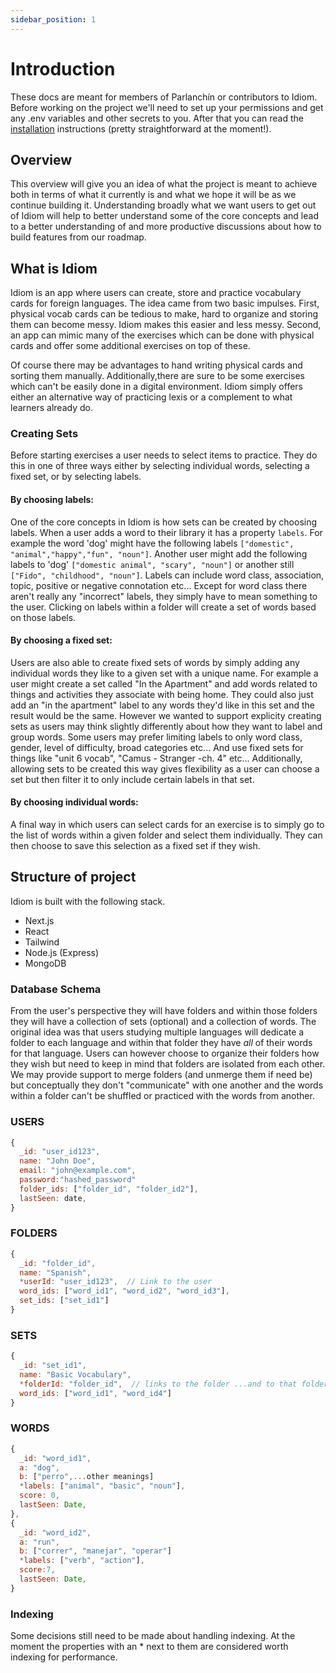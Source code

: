 ```yaml
---
sidebar_position: 1
---
```


# Introduction

These docs are meant for members of Parlanchín or contributors to Idiom. Before working on the project we'll need to set up your permissions and get any .env variables and other secrets to you. After that you can read the [installation](/docs/installation.md) instructions (pretty straightforward at the moment!).


## Overview
This overview will give you an idea of what the project is meant to achieve both in terms of what it currently is and what we hope it will be as we continue building it. Understanding broadly what we want users to get out of Idiom will help to better understand some of the core concepts and lead to a better understanding of and more productive discussions about how to build features from our roadmap.

## What is Idiom
Idiom is an app where users can create, store and practice vocabulary cards for foreign languages. The idea came from two basic impulses. First, physical vocab cards can be tedious to make, hard to organize and storing them can become messy. Idiom makes this easier and less messy. Second, an app can mimic many of the exercises which can be done with physical cards and offer some additional exercises on top of these.

Of course there may be advantages to hand writing physical cards and sorting them manually. Additionally,there are sure to be some exercises which can't be easily done in a digital environment. Idiom simply offers either an alternative way of practicing lexis or a complement to what learners already do.


### Creating Sets
Before starting exercises a user needs to select items to practice. They do this in one of three ways either by selecting individual words, selecting a fixed set, or by selecting labels.
#### By choosing labels:
One of the core concepts in Idiom is how sets can be created by choosing labels. When a user adds a word to their library it has a property `labels`. For example the word 'dog' might have the following labels `["domestic", "animal","happy","fun", "noun"]`. Another user might add the following labels to 'dog' `["domestic animal", "scary", "noun"]` or another still `["Fido", "childhood", "noun"]`. Labels can include word class, association, topic, positive or negative connotation etc... Except for word class there aren't really any "incorrect" labels, they simply have to mean something to the user. Clicking on labels within a folder will create a set of words based on those labels.
#### By choosing a fixed set:
Users are also able to create fixed sets of words by simply adding any individual words they like to a given set with a unique name. For example a user might create a set called "In the Apartment" and add words related to things and activities they associate with being home. They could also just add an "in the apartment" label to any words they'd like in this set and the result would be the same. However we wanted to support explicity creating sets as users may think slightly differently about how they want to label and group words. Some users may prefer limiting labels to only word class, gender, level of difficulty, broad categories etc... And use fixed sets for things like "unit 6 vocab", "Camus - Stranger -ch. 4" etc... Additionally, allowing sets to be created this way gives flexibility as a user can choose a set but then filter it to only include certain labels in that set.
#### By choosing individual words:
A final way in which users can select cards for an exercise is to simply go to the list of words within a given folder and select them individually. They can then choose to save this selection as a fixed set if they wish. 

## Structure of project
Idiom is built with the following stack.
* Next.js
* React
* Tailwind
* Node.js (Express)
* MongoDB

### Database Schema
From the user's perspective they will have folders and within those folders they will have a collection of sets (optional) and a collection of words. The original idea was that users studying multiple languages will dedicate a folder to each language and within that folder they have *all* of their words for that language. Users can however choose to organize their folders how they wish but need to keep in mind that folders are isolated from each other. We may provide support to merge folders (and unmerge them if need be) but conceptually they don't "communicate" with one another and the words within a folder can't be shuffled or practiced with the words from another. 

### USERS
```javascript
{
  _id: "user_id123",
  name: "John Doe",
  email: "john@example.com",
  password:"hashed_password"
  folder_ids: ["folder_id", "folder_id2"],
  lastSeen: date,
}
```

### FOLDERS
```javascript
{
  _id: "folder_id",
  name: "Spanish",
  *userId: "user_id123",  // Link to the user
  word_ids: ["word_id1", "word_id2", "word_id3"],
  set_ids: ["set_id1"]
}
```

### SETS
```javascript
{
  _id: "set_id1",
  name: "Basic Vocabulary",
  *folderId: "folder_id",  // links to the folder ...and to that folder's user
  word_ids: ["word_id1", "word_id4"]
}
```

### WORDS
```javascript
{
  _id: "word_id1",
  a: "dog",
  b: ["perro",...other meanings]
  *labels: ["animal", "basic", "noun"],
  score: 0,
  lastSeen: Date,
},
{
  _id: "word_id2",
  a: "run",
  b: ["correr", "manejar", "operar"]
  *labels: ["verb", "action"],
  score:7,
  lastSeen: Date,
}
```
### Indexing
Some decisions still need to be made about handling indexing. At the moment the properties with an * next to them are considered worth indexing for performance.